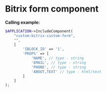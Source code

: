# Bitrix form component

__Calling example:__
```php
$APPLICATION->IncludeComponent(
	"custom:bitrix-custom-form",
	"",
	[
        'IBLOCK_ID' => '1',
        'PROPS' => [
            'NAME', // type - string
            'EMAIL', // type - string
            'PHONE', // type - string
            'ABOUT,TEXT' // type - html/text
        ]
    ]
);
```
